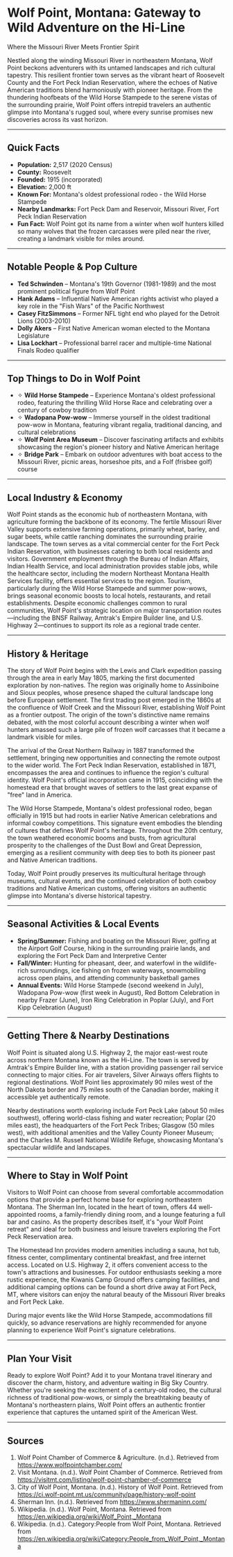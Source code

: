 # Wolf Point, Montana: Gateway to Wild Adventure on the Hi-Line
Where the Missouri River Meets Frontier Spirit

Nestled along the winding Missouri River in northeastern Montana, Wolf Point beckons adventurers with its untamed landscapes and rich cultural tapestry. This resilient frontier town serves as the vibrant heart of Roosevelt County and the Fort Peck Indian Reservation, where the echoes of Native American traditions blend harmoniously with pioneer heritage. From the thundering hoofbeats of the Wild Horse Stampede to the serene vistas of the surrounding prairie, Wolf Point offers intrepid travelers an authentic glimpse into Montana's rugged soul, where every sunrise promises new discoveries across its vast horizon.

---

## Quick Facts

- **Population:** 2,517 (2020 Census)
- **County:** Roosevelt
- **Founded:** 1915 (incorporated)
- **Elevation:** 2,000 ft
- **Known For:** Montana's oldest professional rodeo - the Wild Horse Stampede
- **Nearby Landmarks:** Fort Peck Dam and Reservoir, Missouri River, Fort Peck Indian Reservation
- **Fun Fact:** Wolf Point got its name from a winter when wolf hunters killed so many wolves that the frozen carcasses were piled near the river, creating a landmark visible for miles around.

---

## Notable People & Pop Culture

- **Ted Schwinden** – Montana's 19th Governor (1981-1989) and the most prominent political figure from Wolf Point
- **Hank Adams** – Influential Native American rights activist who played a key role in the "Fish Wars" of the Pacific Northwest
- **Casey FitzSimmons** – Former NFL tight end who played for the Detroit Lions (2003-2010)
- **Dolly Akers** – First Native American woman elected to the Montana Legislature
- **Lisa Lockhart** – Professional barrel racer and multiple-time National Finals Rodeo qualifier

---

## Top Things to Do in Wolf Point

- ✧ **Wild Horse Stampede** – Experience Montana's oldest professional rodeo, featuring the thrilling Wild Horse Race and celebrating over a century of cowboy tradition
- ✧ **Wadopana Pow-wow** – Immerse yourself in the oldest traditional pow-wow in Montana, featuring vibrant regalia, traditional dancing, and cultural celebrations
- ✧ **Wolf Point Area Museum** – Discover fascinating artifacts and exhibits showcasing the region's pioneer history and Native American heritage
- ✧ **Bridge Park** – Embark on outdoor adventures with boat access to the Missouri River, picnic areas, horseshoe pits, and a Folf (frisbee golf) course

---

## Local Industry & Economy

Wolf Point stands as the economic hub of northeastern Montana, with agriculture forming the backbone of its economy. The fertile Missouri River Valley supports extensive farming operations, primarily wheat, barley, and sugar beets, while cattle ranching dominates the surrounding prairie landscape. The town serves as a vital commercial center for the Fort Peck Indian Reservation, with businesses catering to both local residents and visitors. Government employment through the Bureau of Indian Affairs, Indian Health Service, and local administration provides stable jobs, while the healthcare sector, including the modern Northeast Montana Health Services facility, offers essential services to the region. Tourism, particularly during the Wild Horse Stampede and summer pow-wows, brings seasonal economic boosts to local hotels, restaurants, and retail establishments. Despite economic challenges common to rural communities, Wolf Point's strategic location on major transportation routes—including the BNSF Railway, Amtrak's Empire Builder line, and U.S. Highway 2—continues to support its role as a regional trade center.

---

## History & Heritage

The story of Wolf Point begins with the Lewis and Clark expedition passing through the area in early May 1805, marking the first documented exploration by non-natives. The region was originally home to Assiniboine and Sioux peoples, whose presence shaped the cultural landscape long before European settlement. The first trading post emerged in the 1860s at the confluence of Wolf Creek and the Missouri River, establishing Wolf Point as a frontier outpost. The origin of the town's distinctive name remains debated, with the most colorful account describing a winter when wolf hunters amassed such a large pile of frozen wolf carcasses that it became a landmark visible for miles.

The arrival of the Great Northern Railway in 1887 transformed the settlement, bringing new opportunities and connecting the remote outpost to the wider world. The Fort Peck Indian Reservation, established in 1871, encompasses the area and continues to influence the region's cultural identity. Wolf Point's official incorporation came in 1915, coinciding with the homestead era that brought waves of settlers to the last great expanse of "free" land in America.

The Wild Horse Stampede, Montana's oldest professional rodeo, began officially in 1915 but had roots in earlier Native American celebrations and informal cowboy competitions. This signature event embodies the blending of cultures that defines Wolf Point's heritage. Throughout the 20th century, the town weathered economic booms and busts, from agricultural prosperity to the challenges of the Dust Bowl and Great Depression, emerging as a resilient community with deep ties to both its pioneer past and Native American traditions.

Today, Wolf Point proudly preserves its multicultural heritage through museums, cultural events, and the continued celebration of both cowboy traditions and Native American customs, offering visitors an authentic glimpse into Montana's diverse historical tapestry.

---

## Seasonal Activities & Local Events

- **Spring/Summer:** Fishing and boating on the Missouri River, golfing at the Airport Golf Course, hiking in the surrounding prairie lands, and exploring the Fort Peck Dam and Interpretive Center
- **Fall/Winter:** Hunting for pheasant, deer, and waterfowl in the wildlife-rich surroundings, ice fishing on frozen waterways, snowmobiling across open plains, and attending community basketball games
- **Annual Events:** Wild Horse Stampede (second weekend in July), Wadopana Pow-wow (first week in August), Red Bottom Celebration in nearby Frazer (June), Iron Ring Celebration in Poplar (July), and Fort Kipp Celebration (August)

---

## Getting There & Nearby Destinations

Wolf Point is situated along U.S. Highway 2, the major east-west route across northern Montana known as the Hi-Line. The town is served by Amtrak's Empire Builder line, with a station providing passenger rail service connecting to major cities. For air travelers, Silver Airways offers flights to regional destinations. Wolf Point lies approximately 90 miles west of the North Dakota border and 75 miles south of the Canadian border, making it accessible yet authentically remote.

Nearby destinations worth exploring include Fort Peck Lake (about 50 miles southwest), offering world-class fishing and water recreation; Poplar (20 miles east), the headquarters of the Fort Peck Tribes; Glasgow (50 miles west), with additional amenities and the Valley County Pioneer Museum; and the Charles M. Russell National Wildlife Refuge, showcasing Montana's spectacular wildlife and landscapes.

---

## Where to Stay in Wolf Point

Visitors to Wolf Point can choose from several comfortable accommodation options that provide a perfect home base for exploring northeastern Montana. The Sherman Inn, located in the heart of town, offers 44 well-appointed rooms, a family-friendly dining room, and a lounge featuring a full bar and casino. As the property describes itself, it's "your Wolf Point retreat" and ideal for both business and leisure travelers exploring the Fort Peck Reservation area.

The Homestead Inn provides modern amenities including a sauna, hot tub, fitness center, complimentary continental breakfast, and free internet access. Located on U.S. Highway 2, it offers convenient access to the town's attractions and businesses. For outdoor enthusiasts seeking a more rustic experience, the Kiwanis Camp Ground offers camping facilities, and additional camping options can be found a short drive away at Fort Peck, MT, where visitors can enjoy the natural beauty of the Missouri River breaks and Fort Peck Lake.

During major events like the Wild Horse Stampede, accommodations fill quickly, so advance reservations are highly recommended for anyone planning to experience Wolf Point's signature celebrations.

---

## Plan Your Visit

Ready to explore Wolf Point? Add it to your Montana travel itinerary and discover the charm, history, and adventure waiting in Big Sky Country. Whether you're seeking the excitement of a century-old rodeo, the cultural richness of traditional pow-wows, or simply the breathtaking beauty of Montana's northeastern plains, Wolf Point offers an authentic frontier experience that captures the untamed spirit of the American West.

---

## Sources

1. Wolf Point Chamber of Commerce & Agriculture. (n.d.). Retrieved from https://www.wolfpointchamber.com/
2. Visit Montana. (n.d.). Wolf Point Chamber of Commerce. Retrieved from https://visitmt.com/listing/wolf-point-chamber-of-commerce
3. City of Wolf Point, Montana. (n.d.). History of Wolf Point. Retrieved from https://ci.wolf-point.mt.us/community/page/history-wolf-point
4. Sherman Inn. (n.d.). Retrieved from https://www.shermaninn.com/
5. Wikipedia. (n.d.). Wolf Point, Montana. Retrieved from https://en.wikipedia.org/wiki/Wolf_Point,_Montana
6. Wikipedia. (n.d.). Category:People from Wolf Point, Montana. Retrieved from https://en.wikipedia.org/wiki/Category:People_from_Wolf_Point,_Montana
